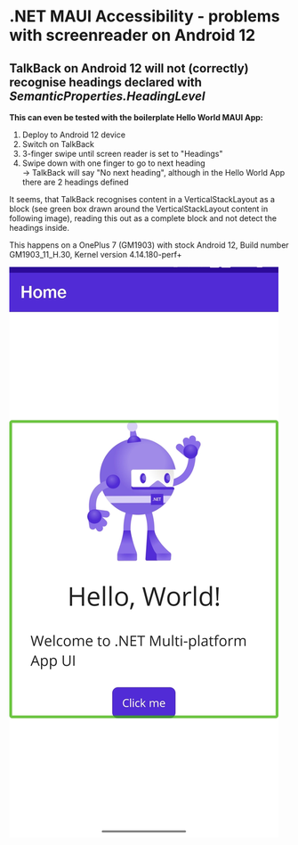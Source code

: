 # .NET MAUI Accessibility - problems with screenreader on Android 12

## TalkBack on Android 12 will not (correctly) recognise headings declared with *SemanticProperties.HeadingLevel*

**This can even be tested with the boilerplate Hello World MAUI App:**  
1. Deploy to Android 12 device  
2. Switch on TalkBack  
3. 3-finger swipe until screen reader is set to "Headings"  
4. Swipe down with one finger to go to next heading  
-> TalkBack will say "No next heading", although in the Hello World App there are 2 headings defined  

It seems, that TalkBack recognises content in a VerticalStackLayout as a block (see green box drawn around the VerticalStackLayout content in following image), reading this out as a complete block and not detect the headings inside.

This happens on a OnePlus 7 (GM1903) with stock Android 12, Build number GM1903_11_H.30, Kernel version 4.14.180-perf+


![Screen reader output of MAUI Hello World App on Android 12](https://raw.githubusercontent.com/ayleenw/maui_screenreader_bug/main/maui_hw_talkback.jpg "Screen reader output of MAUI Hello World App on Android 12")